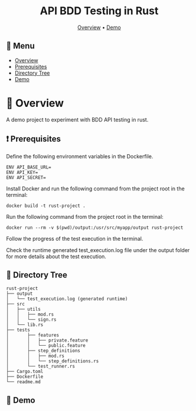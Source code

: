 <div align="center">

# API BDD Testing in Rust


[Overview](#scroll-overview)
•
[Demo](#dvd-demo)
</div>

## :bookmark_tabs: Menu

- [Overview](#scroll-overview)
- [Prerequisites](:exclamation-prerequisites)
- [Directory Tree](#open_file_folder-directory-tree)
- [Demo](#dvd-demo)

# :scroll: Overview

A demo project to experiment with BDD API testing in rust.

## :exclamation: Prerequisites

Define the following environment variables in the Dockerfile.

```
ENV API_BASE_URL=
ENV API_KEY=
ENV API_SECRET=
```

Install Docker and run the following command from the project root in the terminal:

```
docker build -t rust-project .
```

Run the following command from the project root in the terminal:

```
docker run --rm -v $(pwd)/output:/usr/src/myapp/output rust-project
```

Follow the progress of the test execution in the terminal.

Check the runtime generated test_execution.log file under the output folder for more details about the test execution.


## :open_file_folder: Directory Tree

```
rust-project
├── output
│   └── test_execution.log (generated runtime)
├── src
│   ├── utils
│   │   ├── mod.rs
│   │   └── sign.rs
│   └── lib.rs
├── tests
│       ├── features
│       │   ├── private.feature
│       │   └── public.feature
│       ├── step_definitions
│       │   ├── mod.rs
│       │   └── step_definitions.rs
│       └── test_runner.rs
├── Cargo.toml
├── Dockerfile
└── readme.md
```
## :dvd: Demo

